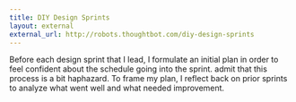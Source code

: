 ```yaml
---
title: DIY Design Sprints
layout: external
external_url: http://robots.thoughtbot.com/diy-design-sprints
---
```

Before each design sprint that I lead, I formulate an initial plan in order to feel confident about the schedule going into the sprint. admit that this process is a bit haphazard. To frame my plan, I reflect back on prior sprints to analyze what went well and what needed improvement.
